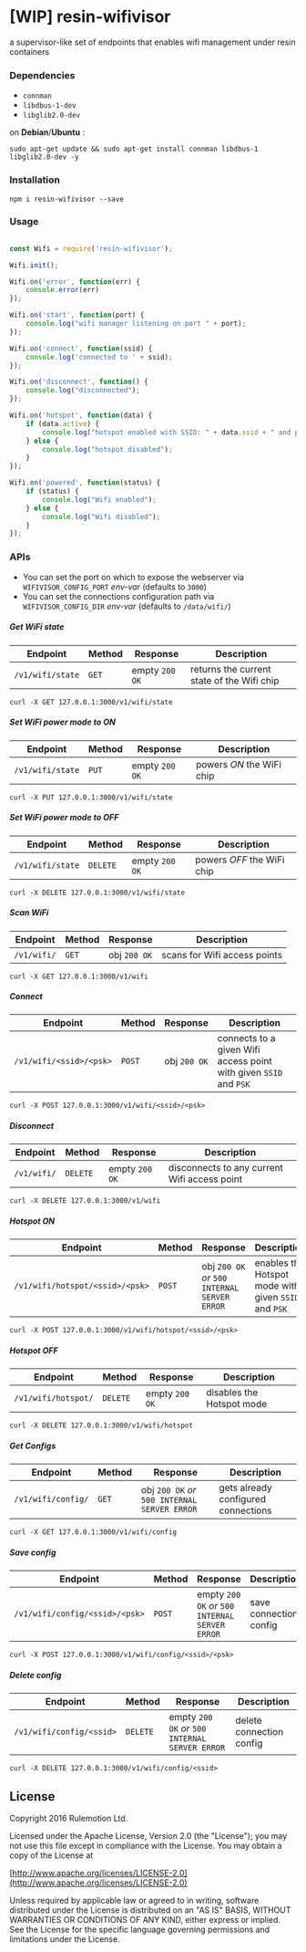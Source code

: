 # [WIP] resin-wifivisor
a supervisor-like set of endpoints that enables wifi management under resin containers

### Dependencies

* `connman`
* `libdbus-1-dev`
* `libglib2.0-dev`

on **Debian**/**Ubuntu** :

`sudo apt-get update && sudo apt-get install connman libdbus-1 libglib2.0-dev -y`

### Installation

`npm i resin-wifivisor --save`

### Usage

```javascript

const Wifi = require('resin-wifivisor');

Wifi.init();

Wifi.on('error', function(err) {
    console.error(err)
});

Wifi.on('start', function(port) {
    console.log("wifi manager listening on port " + port);
});

Wifi.on('connect', function(ssid) {
    console.log('connected to ' + ssid);
});

Wifi.on('disconnect', function() {
    console.log("disconnected");
});

Wifi.on('hotspot', function(data) {
    if (data.active) {
        console.log("hotspot enabled with SSID: " + data.ssid + " and passphrase: " + data.psk);
    } else {
        console.log("hotspot disabled");
    }
});

Wifi.on('powered', function(status) {
    if (status) {
        console.log("Wifi enabled");
    } else {
        console.log("Wifi disabled");
    }
});

```

### APIs

* You can set the port on which to expose the webserver via `WIFIVISOR_CONFIG_PORT` *env-var* (defaults to `3000`)
* You can set the connections configuration path via `WIFIVISOR_CONFIG_DIR` *env-var* (defaults to `/data/wifi/`)

##### Get WiFi state

Endpoint | Method | Response | Description
------------ | ------------- | ------------- | -------------
`/v1/wifi/state` | `GET` | empty `200 OK` | returns the current state of the Wifi chip

`curl -X GET 127.0.0.1:3000/v1/wifi/state`

##### Set WiFi power mode to ON

Endpoint | Method | Response | Description
------------ | ------------- | ------------- | -------------
`/v1/wifi/state` | `PUT` | empty `200 OK` | powers *ON* the WiFi chip

`curl -X PUT 127.0.0.1:3000/v1/wifi/state`

##### Set WiFi power mode to OFF

Endpoint | Method | Response | Description
------------ | ------------- | ------------- | -------------
`/v1/wifi/state` | `DELETE` | empty `200 OK` | powers *OFF* the WiFi chip

`curl -X DELETE 127.0.0.1:3000/v1/wifi/state`

##### Scan WiFi

Endpoint | Method | Response | Description
------------ | ------------- | ------------- | -------------
`/v1/wifi/` | `GET` | obj `200 OK` | scans for Wifi access points

`curl -X GET 127.0.0.1:3000/v1/wifi`

##### Connect

Endpoint | Method | Response | Description
------------ | ------------- | ------------- | -------------
`/v1/wifi/<ssid>/<psk>` | `POST` | obj `200 OK` | connects to a given Wifi access point with given `SSID` and `PSK`

`curl -X POST 127.0.0.1:3000/v1/wifi/<ssid>/<psk>`

##### Disconnect

Endpoint | Method | Response | Description
------------ | ------------- | ------------- | -------------
`/v1/wifi/` | `DELETE` | empty `200 OK` | disconnects to any current Wifi access point

`curl -X DELETE 127.0.0.1:3000/v1/wifi`

##### Hotspot ON

Endpoint | Method | Response | Description
------------ | ------------- | ------------- | -------------
`/v1/wifi/hotspot/<ssid>/<psk>` | `POST` | obj `200 OK` *or* `500 INTERNAL SERVER ERROR` | enables the Hotspot mode with given `SSID` and `PSK`

`curl -X POST 127.0.0.1:3000/v1/wifi/hotspot/<ssid>/<psk>`

##### Hotspot OFF

Endpoint | Method | Response | Description
------------ | ------------- | ------------- | -------------
`/v1/wifi/hotspot/` | `DELETE` | empty `200 OK` | disables the Hotspot mode

`curl -X DELETE 127.0.0.1:3000/v1/wifi/hotspot`

##### Get Configs

Endpoint | Method | Response | Description
------------ | ------------- | ------------- | -------------
`/v1/wifi/config/` | `GET` | obj `200 OK` *or* `500 INTERNAL SERVER ERROR` | gets already configured connections

`curl -X GET 127.0.0.1:3000/v1/wifi/config`

##### Save config

Endpoint | Method | Response | Description
------------ | ------------- | ------------- | -------------
`/v1/wifi/config/<ssid>/<psk>` | `POST` | empty `200 OK` *or* `500 INTERNAL SERVER ERROR` | save connection config

`curl -X POST 127.0.0.1:3000/v1/wifi/config/<ssid>/<psk>`

##### Delete config

Endpoint | Method | Response | Description
------------ | ------------- | ------------- | -------------
`/v1/wifi/config/<ssid>` | `DELETE` | empty `200 OK` *or* `500 INTERNAL SERVER ERROR` | delete connection config

`curl -X DELETE 127.0.0.1:3000/v1/wifi/config/<ssid>`

## License

Copyright 2016 Rulemotion Ltd.

Licensed under the Apache License, Version 2.0 (the "License");
you may not use this file except in compliance with the License.
You may obtain a copy of the License at

[http://www.apache.org/licenses/LICENSE-2.0](http://www.apache.org/licenses/LICENSE-2.0)

Unless required by applicable law or agreed to in writing, software
distributed under the License is distributed on an "AS IS" BASIS,
WITHOUT WARRANTIES OR CONDITIONS OF ANY KIND, either express or implied.
See the License for the specific language governing permissions and
limitations under the License.
